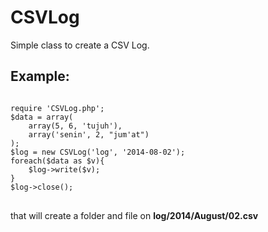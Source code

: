 CSVLog
======

Simple class to create a CSV Log.


Example:
-------
<pre><code>
require 'CSVLog.php';
$data = array(
    array(5, 6, 'tujuh'),
    array('senin', 2, "jum'at")
);
$log = new CSVLog('log', '2014-08-02');
foreach($data as $v){
	$log->write($v);
}
$log->close();
</code>
</pre>
that will create a folder and file on **log/2014/August/02.csv**